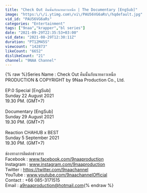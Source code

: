 ```yaml
---
title: "Check Out คืนนั้นกับนายดาวเหนือ | The Documentary [EngSub]"
image: "https:\/\/i.ytimg.com\/vi\/PAU56VG6aRs\/hqdefault.jpg"
vid_id: "PAU56VG6aRs"
categories: "Entertainment"
tags: ["9naa","krapper","bl series"]
date: "2021-09-29T22:35:53+03:00"
vid_date: "2021-08-29T12:30:11Z"
duration: "PT12M45S"
viewcount: "142873"
likeCount: "6652"
dislikeCount: "21"
channel: "9NAA Channel"
---
```

{% raw %}Series Name : Check Out คืนนั้นกับนายดาวเหนือ<br />PRODUCTION &amp; COPYRIGHT by 9Naa Production Co., Ltd.<br /><br />EP.0 Special [EngSub]<br />Sunday 22 August 2021 <br />19.30 PM. (GMT+7)<br /><br />Documentary [EngSub]<br />Sunday 29 August 2021<br />19.30 PM. (GMT+7)<br /><br />Reaction CHAHUB x BEST<br />Sunday 5 September 2021<br />19.30 PM. (GMT+7)<br /><br />ช่องทางการติดต่อข่าวสาร<br />Facebook : www.facebook.com/9naaproduction<br />Instagram : www.instagram.com/9naaproduction<br />Twitter : <a rel="nofollow" target="blank" href="https://twitter.com/9naachannel">https://twitter.com/9naachannel</a><br />YouTube : www.youtube.com/9naachannelOfficial<br />Contact : +66 085-3171515<br />Email : a9naaproduction@hotmail.com{% endraw %}
